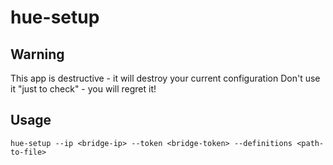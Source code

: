 # hue-setup

## Warning

This app is destructive - it will destroy your current configuration
Don't use it "just to check" - you will regret it!

## Usage

```shell
hue-setup --ip <bridge-ip> --token <bridge-token> --definitions <path-to-file>
``` 